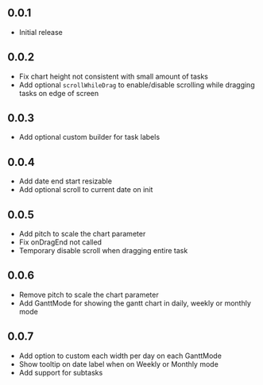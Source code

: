 ## 0.0.1

* Initial release

## 0.0.2

* Fix chart height not consistent with small amount of tasks
* Add optional `scrollWhileDrag` to enable/disable scrolling while dragging tasks on edge of screen

## 0.0.3

* Add optional custom builder for task labels

## 0.0.4

* Add date end start resizable
* Add optional scroll to current date on init

## 0.0.5

* Add pitch to scale the chart parameter
* Fix onDragEnd not called
* Temporary disable scroll when dragging entire task

## 0.0.6

* Remove pitch to scale the chart parameter
* Add GanttMode for showing the gantt chart in daily, weekly or monthly mode

## 0.0.7

* Add option to custom each width per day on each GanttMode
* Show tooltip on date label when on Weekly or Monthly mode
* Add support for subtasks